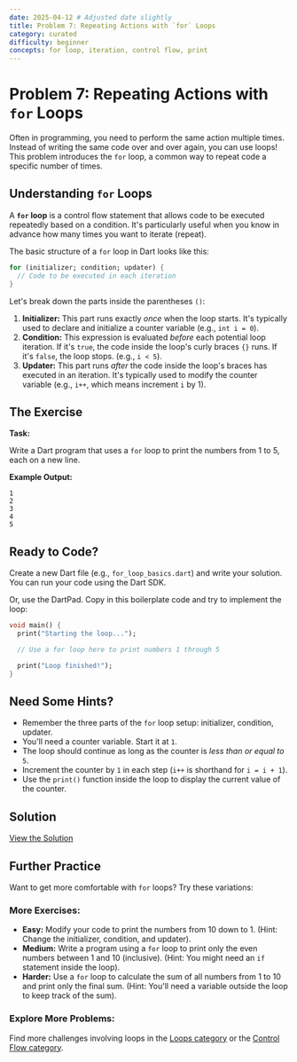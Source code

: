```yaml
---
date: 2025-04-12 # Adjusted date slightly
title: Problem 7: Repeating Actions with `for` Loops
category: curated
difficulty: beginner
concepts: for loop, iteration, control flow, print
---
```


# Problem 7: Repeating Actions with `for` Loops

Often in programming, you need to perform the same action multiple times. Instead of writing the same code over and over again, you can use loops! This problem introduces the `for` loop, a common way to repeat code a specific number of times.

## Understanding `for` Loops

A **`for` loop** is a control flow statement that allows code to be executed repeatedly based on a condition. It's particularly useful when you know in advance how many times you want to iterate (repeat).

The basic structure of a `for` loop in Dart looks like this:

```dart
for (initializer; condition; updater) {
  // Code to be executed in each iteration
}
```

Let's break down the parts inside the parentheses `()`:

1.  **Initializer:** This part runs exactly *once* when the loop starts. It's typically used to declare and initialize a counter variable (e.g., `int i = 0`).
2.  **Condition:** This expression is evaluated *before* each potential loop iteration. If it's `true`, the code inside the loop's curly braces `{}` runs. If it's `false`, the loop stops. (e.g., `i < 5`).
3.  **Updater:** This part runs *after* the code inside the loop's braces has executed in an iteration. It's typically used to modify the counter variable (e.g., `i++`, which means increment `i` by 1).

## The Exercise

**Task:**

Write a Dart program that uses a `for` loop to print the numbers from 1 to 5, each on a new line.

**Example Output:**

```
1
2
3
4
5
```

## Ready to Code?

Create a new Dart file (e.g., `for_loop_basics.dart`) and write your solution. You can run your code using the Dart SDK.

Or, use the DartPad. Copy in this boilerplate code and try to implement the loop:

```dart
void main() {
  print("Starting the loop...");

  // Use a for loop here to print numbers 1 through 5

  print("Loop finished!");
}
```

## Need Some Hints?

*   Remember the three parts of the `for` loop setup: initializer, condition, updater.
*   You'll need a counter variable. Start it at `1`.
*   The loop should continue as long as the counter is *less than or equal to* `5`.
*   Increment the counter by `1` in each step (`i++` is shorthand for `i = i + 1`).
*   Use the `print()` function inside the loop to display the current value of the counter.

## Solution

[View the Solution](curated-solutions/cur-problem-07-solution.md)

## Further Practice

Want to get more comfortable with `for` loops? Try these variations:

### More Exercises:

*   **Easy:** Modify your code to print the numbers from 10 down to 1. (Hint: Change the initializer, condition, and updater).
*   **Medium:** Write a program using a `for` loop to print only the even numbers between 1 and 10 (inclusive). (Hint: You might need an `if` statement inside the loop).
*   **Harder:** Use a `for` loop to calculate the sum of all numbers from 1 to 10 and print only the final sum. (Hint: You'll need a variable outside the loop to keep track of the sum).

### Explore More Problems:

Find more challenges involving loops in the [Loops category](../categories/loops.md) or the [Control Flow category](../categories/control_flow.md).